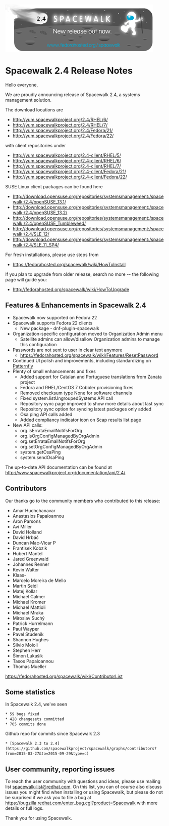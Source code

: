 
![Alt](images/spacewalk_2.4.png?raw=True)
# __Spacewalk 2.4 Release Notes__



Hello everyone,

We are proudly announcing release of Spacewalk 2.4, a systems management solution.

The download locations are

  * http://yum.spacewalkproject.org/2.4/RHEL/6/
  * http://yum.spacewalkproject.org/2.4/RHEL/7/
  * http://yum.spacewalkproject.org/2.4/Fedora/21/
  * http://yum.spacewalkproject.org/2.4/Fedora/22/

with client repositories under

  * http://yum.spacewalkproject.org/2.4-client/RHEL/5/
  * http://yum.spacewalkproject.org/2.4-client/RHEL/6/
  * http://yum.spacewalkproject.org/2.4-client/RHEL/7/
  * http://yum.spacewalkproject.org/2.4-client/Fedora/21/
  * http://yum.spacewalkproject.org/2.4-client/Fedora/22/


SUSE Linux client packages can be found here

  * http://download.opensuse.org/repositories/systemsmanagement:/spacewalk:/2.4/openSUSE_13.1/
  * http://download.opensuse.org/repositories/systemsmanagement:/spacewalk:/2.4/openSUSE_13.2/
  * http://download.opensuse.org/repositories/systemsmanagement:/spacewalk:/2.4/openSUSE_Tumbleweed/
  * http://download.opensuse.org/repositories/systemsmanagement:/spacewalk:/2.4/SLE_12/
  * http://download.opensuse.org/repositories/systemsmanagement:/spacewalk:/2.4/SLE_11_SP4/

For fresh installations, please use steps from

  * https://fedorahosted.org/spacewalk/wiki/HowToInstall

If you plan to upgrade from older release, search no more -- the following page will guide you:

  * http://fedorahosted.org/spacewalk/wiki/HowToUpgrade
## Features & Enhancements in Spacewalk 2.4



  * Spacewalk now supported on Fedora 22
  * Spacewalk supports Fedora 22 clients
    * New package - dnf-plugin-spacewalk
  * Organization-specific configuration moved to Organization Admin menu
    * Satellite admins can allow/disallow Organization admins to manage this configuration
  * Passwords are not sent to user in clear text anymore
    * https://fedorahosted.org/spacewalk/wiki/Features/ResetPassword
  * Continued UI polish and improvements, including standardizing on [Patternfly](https://www.patternfly.org/)
  * Plenty of small enhancements and fixes
    * Added support for Catalan and Portuguese translations from Zanata project
    * Fedora and RHEL/CentOS 7 Cobbler provisioning fixes
    * Removed checksum type None for software channels
    * Fixed system.listUngroupedSystems API call
    * Repository sync page improved to show more details about last sync
    * Repository sync option for syncing latest packages only added
    * Osa ping API calls added
    * Added compliancy indicator icon on Scap results list page
  * New API calls:
    * org.isErrataEmailNotifsForOrg
    * org.isOrgConfigManagedByOrgAdmin
    * org.setErrataEmailNotifsForOrg
    * org.setOrgConfigManagedByOrgAdmin
    * system.getOsaPing
    * system.sendOsaPing

The up-to-date API documentation can be found at http://www.spacewalkproject.org/documentation/api/2.4/
## Contributors



Our thanks go to the community members who contributed to this release:

* Amar Huchchanavar
* Anastasios Papaioannou
* Aron Parsons
* Avi Miller
* David Holland
* David Hrbáč
* Duncan Mac-Vicar P
* Frantisek Kobzik
* Hubert Mantel
* Jared Greenwald
* Johannes Renner
* Kevin Walter
* Klaas-
* Marcelo Moreira de Mello
* Martin Seidl
* Matej Kollar
* Michael Calmer
* Michael Kromer
* Michael Mattioli
* Michael Mraka
* Miroslav Suchý
* Patrick Hurrelmann
* Paul Wayper
* Pavel Studenik
* Shannon Hughes
* Silvio Moioli
* Stephen Herr
* Šimon Lukašík
* Tasos Papaioannou
* Thomas Mueller                                                                   

https://fedorahosted.org/spacewalk/wiki/ContributorList
## Some statistics



In Spacewalk 2.4, we've seen

    * 59 bugs fixed
    * 428 changesets committed
    * 705 commits done

Github repo for commits since Spacewalk 2.3

    * [Spacewalk 2.3 to 2.4](https://github.com/spacewalkproject/spacewalk/graphs/contributors?from=2015-03-27&to=2015-09-29&type=c)
## User community, reporting issues



To reach the user community with questions and ideas, please use
mailing list spacewalk-list@redhat.com. On this list, you can of
course also discuss issues you might find when installing or using
Spacewalk, but please do not be surprised if we ask you to file a bug
at https://bugzilla.redhat.com/enter_bug.cgi?product=Spacewalk with more
details or full logs.

Thank you for using Spacewalk.